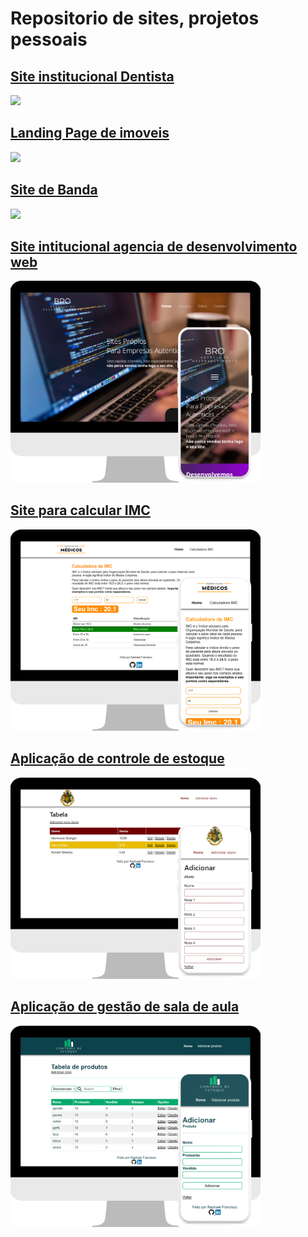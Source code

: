# Repositorio de sites, projetos pessoais

## <a href="https://raphael-rfa.github.io/Landingpagedentista/">Site institucional Dentista</a>
<img src="https://raphael-rfa.github.io/landingpageagencia/imagens/site1.webp" width="400" height="auto"/>

## <a href="https://raphael-rfa.github.io/landingpageimoveis/">Landing Page de imoveis</a>
<img src="https://raphael-rfa.github.io/landingpageagencia/imagens/site2.webp" width="400" height="auto"/>

## <a href="https://raphael-rfa.github.io/SiteDoRestart/">Site de Banda</a>
<img src="https://raphael-rfa.github.io/landingpageagencia/imagens/site3.webp" width="400" height="auto"/>

## <a href="https://raphael-rfa.github.io/landingpageagencia/">Site intitucional agencia de desenvolvimento web</a>
<img src="https://raw.githubusercontent.com/raphael-rfa/sites/main/imagens/site2.webp" width="400" height="auto"/>

## <a href="https://calculodoimc.azurewebsites.net/">Site para calcular IMC</a>
<img src="https://raw.githubusercontent.com/raphael-rfa/sites/main/imagens/site4.png" width="400" height="auto"/>

## <a href="https://controledeestoque.azurewebsites.net/">Aplicação de controle de estoque</a>
<img src="https://raw.githubusercontent.com/raphael-rfa/sites/main/imagens/site5.webp" width="400" height="auto"/>

## <a href="https://gestaodesaladeaula.azurewebsites.net/">Aplicação de gestão de sala de aula</a>
<img src="https://raw.githubusercontent.com/raphael-rfa/sites/main/imagens/site6.webp" width="400" height="auto"/>


